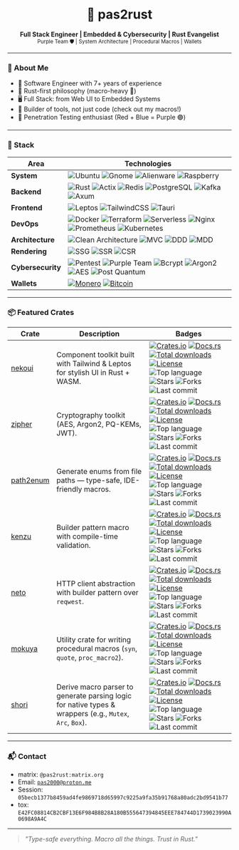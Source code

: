 <h1 align="center">🦀 pas2rust</h1>

<p align="center">
  <b>Full Stack Engineer | Embedded & Cybersecurity | Rust Evangelist</b><br>
  <sub>Purple Team 🛡 | System Architecture | Procedural Macros | Wallets</sub>
</p>

---

### 🧠 About Me

- 🔧 Software Engineer with 7+ years of experience
- 🦀 Rust-first philosophy (macro-heavy 🧬)
- 🖥 Full Stack: from Web UI to Embedded Systems
- 🧱 Builder of tools, not just code (check out my macros!)
- 🧪 Penetration Testing enthusiast (Red + Blue = Purple 🟣)

---

### 🚀 Stack

| Area                      | Technologies |
|---------------------------|--------------|
| **System**                | ![Ubuntu](https://img.shields.io/badge/Ubuntu_Linux-0088cc?style=flat&logo=ubuntu&logoColor=white) ![Gnome](https://img.shields.io/badge/Gnome-4A86CF?style=flat&logo=gnome&logoColor=white) ![Alienware](https://img.shields.io/badge/Alienware-4300f5?style=flat&logo=alienware&logoColor=white) ![Raspberry](https://img.shields.io/badge/RaspberryPi-FF0000?style=flat&logo=raspberrypi&logoColor=white)|
| **Backend**               | ![Rust](https://img.shields.io/badge/Rust-black?style=flat&logo=rust&logoColor=white) ![Actix](https://img.shields.io/badge/Actix-4B5D67?style=flat&logo=actix&logoColor=white) ![Redis](https://img.shields.io/badge/Redis-DC382D?style=flat&logo=redis&logoColor=white) ![PostgreSQL](https://img.shields.io/badge/PostgreSQL-4169E1?style=flat&logo=postgresql&logoColor=white) ![Kafka](https://img.shields.io/badge/Kafka-231F20?style=flat&logo=apachekafka) ![Axum](https://img.shields.io/badge/Axum-purple?style=flat&logo=rocket&logoColor=white) |
| **Frontend**              | ![Leptos](https://img.shields.io/badge/Leptos-DC382D?style=flat&logo=leptos&logoColor=white) ![TailwindCSS](https://img.shields.io/badge/Tailwind-38B2AC?style=flat&logo=tailwindcss&logoColor=white) ![Tauri](https://img.shields.io/badge/Tauri-EAB300?style=flat&logo=tauri&logoColor=white) |
| **DevOps**                | ![Docker](https://img.shields.io/badge/Docker-2496ED?style=flat&logo=docker&logoColor=white) ![Terraform](https://img.shields.io/badge/Terraform-7B42BC?style=flat&logo=terraform&logoColor=white) ![Serverless](https://img.shields.io/badge/Serverless-FD5750?style=flat&logo=serverless&logoColor=white) ![Nginx](https://img.shields.io/badge/Nginx-009639?style=flat&logo=nginx&logoColor=white) ![Prometheus](https://img.shields.io/badge/Prometheus-E6522C?style=flat&logo=prometheus&logoColor=white) ![Kubernetes](https://img.shields.io/badge/Kubernetes-326CE5?style=flat&logo=kubernetes&logoColor=white) |
| **Architecture**          | ![Clean Architecture](https://img.shields.io/badge/Clean_Architecture-purple?style=flat&logo=bnbchain&logoColor=white) ![MVC](https://img.shields.io/badge/MVC-purple?style=flat&logo=bnbchain&logoColor=white) ![DDD](https://img.shields.io/badge/DDD-purple?style=flat&logo=bnbchain&logoColor=white) ![MDD](https://img.shields.io/badge/MDD(Macro_Driven_Design)-purple?style=flat&logo=ebox) |
| **Rendering**             | ![SSG](https://img.shields.io/badge/SSG-purple?style=flat&logo=webpack&logoColor=white) ![SSR](https://img.shields.io/badge/SSR-purple?style=flat&logo=instructure&logoColor=white) ![CSR](https://img.shields.io/badge/CSR-purple?style=flat&logo=jetpackcompose&logoColor=white) |
| **Cybersecurity**         | ![Pentest](https://img.shields.io/badge/Pentest-black?style=flat&logo=hackaday) ![Purple Team](https://img.shields.io/badge/Purple_Team-800080?style=flat&logo=redhat) ![Bcrypt](https://img.shields.io/badge/Bcrypt-4A4A4A?style=flat&logo=keeweb&logoColor=white) ![Argon2](https://img.shields.io/badge/Argon2-darkred?style=flat&logo=keeweb&logoColor=white) ![AES](https://img.shields.io/badge/AES-orange?style=flat&logo=keeweb&logoColor=white) ![Post Quantum](https://img.shields.io/badge/Post_Quantum-red?style=flat&logo=keeweb&logoColor=white) |
| **Wallets**               | [![Monero](https://img.shields.io/badge/88NKLkhZf1nTVpaSU6vwG6dwBwb9tFVSM8Lpj3YqdL1PMt8Gm7opV7aUnMYBaAC9Y6a4kfDc3fLGoMVqeSJKNphyLpLdEvC-FF6600?style=flat&logo=monero&logoColor=white)](https://github.com/pas2rust/pas2rust/blob/main/pas-monero-donate.png) [![Bitcoin](https://img.shields.io/badge/bc1qnlayyh84e9u5pd4m9g9sf4c5zdzswvkmudmdu5-EAB300?style=flat&logo=bitcoin&logoColor=white)](https://github.com/pas2rust/pas2rust/blob/main/pas-bitcoin-donate.png) |

---
### 📦 Featured Crates

| Crate | Description | Badges |
|---|---|---|
| [nekoui](https://github.com/pas2rust/nekoui) | Component toolkit built with Tailwind & Leptos for stylish UI in Rust + WASM. | <a href="https://crates.io/crates/nekoui"><img src="https://img.shields.io/crates/v/nekoui.svg" alt="Crates.io"></a> <a href="https://docs.rs/nekoui"><img src="https://docs.rs/nekoui/badge.svg" alt="Docs.rs"></a> <a href="https://crates.io/crates/nekoui"><img src="https://img.shields.io/crates/d/nekoui.svg" alt="Total downloads"></a> <a href="https://github.com/pas2rust/nekoui/blob/main/LICENSE"><img src="https://img.shields.io/crates/l/nekoui.svg" alt="License"></a> <img src="https://img.shields.io/github/languages/top/pas2rust/nekoui?color=orange&logo=rust&style=flat&logoColor=white" alt="Top language"> <img src="https://img.shields.io/github/stars/pas2rust/nekoui?color=success&style=flat&logo=github" alt="Stars"> <img src="https://img.shields.io/github/forks/pas2rust/nekoui?color=orange&logo=github&style=flat&logoColor=white" alt="Forks"> <img src="https://img.shields.io/github/last-commit/pas2rust/nekoui?color=ff69b4&label=update&logo=git&style=flat&logoColor=white" alt="Last commit"> |
| [zipher](https://github.com/pas2rust/zipher) | Cryptography toolkit (AES, Argon2, PQ-KEMs, JWT). | <a href="https://crates.io/crates/zipher"><img src="https://img.shields.io/crates/v/zipher.svg" alt="Crates.io"></a> <a href="https://docs.rs/zipher"><img src="https://docs.rs/zipher/badge.svg" alt="Docs.rs"></a> <a href="https://crates.io/crates/zipher"><img src="https://img.shields.io/crates/d/zipher.svg" alt="Total downloads"></a> <a href="https://github.com/pas2rust/zipher/blob/main/LICENSE"><img src="https://img.shields.io/crates/l/zipher.svg" alt="License"></a> <img src="https://img.shields.io/github/languages/top/pas2rust/zipher?color=orange&logo=rust&style=flat&logoColor=white" alt="Top language"> <img src="https://img.shields.io/github/stars/pas2rust/zipher?color=success&style=flat&logo=github" alt="Stars"> <img src="https://img.shields.io/github/forks/pas2rust/zipher?color=orange&logo=github&style=flat&logoColor=white" alt="Forks"> <img src="https://img.shields.io/github/last-commit/pas2rust/zipher?color=ff69b4&label=update&logo=git&style=flat&logoColor=white" alt="Last commit"> |
| [path2enum](https://github.com/pas2rust/path2enum) | Generate enums from file paths — type-safe, IDE-friendly macros. | <a href="https://crates.io/crates/path2enum"><img src="https://img.shields.io/crates/v/path2enum.svg" alt="Crates.io"></a> <a href="https://docs.rs/path2enum"><img src="https://docs.rs/path2enum/badge.svg" alt="Docs.rs"></a> <a href="https://crates.io/crates/path2enum"><img src="https://img.shields.io/crates/d/path2enum.svg" alt="Total downloads"></a> <a href="https://github.com/pas2rust/path2enum/blob/main/LICENSE"><img src="https://img.shields.io/crates/l/path2enum.svg" alt="License"></a> <img src="https://img.shields.io/github/languages/top/pas2rust/path2enum?color=orange&logo=rust&style=flat&logoColor=white" alt="Top language"> <img src="https://img.shields.io/github/stars/pas2rust/path2enum?color=success&style=flat&logo=github" alt="Stars"> <img src="https://img.shields.io/github/forks/pas2rust/path2enum?color=orange&logo=github&style=flat&logoColor=white" alt="Forks"> <img src="https://img.shields.io/github/last-commit/pas2rust/path2enum?color=ff69b4&label=update&logo=git&style=flat&logoColor=white" alt="Last commit"> |
| [kenzu](https://github.com/pas2rust/kenzu) | Builder pattern macro with compile-time validation. | <a href="https://crates.io/crates/kenzu"><img src="https://img.shields.io/crates/v/kenzu.svg" alt="Crates.io"></a> <a href="https://docs.rs/kenzu"><img src="https://docs.rs/kenzu/badge.svg" alt="Docs.rs"></a> <a href="https://crates.io/crates/kenzu"><img src="https://img.shields.io/crates/d/kenzu.svg" alt="Total downloads"></a> <a href="https://github.com/pas2rust/kenzu/blob/main/LICENSE"><img src="https://img.shields.io/crates/l/kenzu.svg" alt="License"></a> <img src="https://img.shields.io/github/languages/top/pas2rust/kenzu?color=orange&logo=rust&style=flat&logoColor=white" alt="Top language"> <img src="https://img.shields.io/github/stars/pas2rust/kenzu?color=success&style=flat&logo=github" alt="Stars"> <img src="https://img.shields.io/github/forks/pas2rust/kenzu?color=orange&logo=github&style=flat&logoColor=white" alt="Forks"> <img src="https://img.shields.io/github/last-commit/pas2rust/kenzu?color=ff69b4&label=update&logo=git&style=flat&logoColor=white" alt="Last commit"> |
| [neto](https://github.com/pas2rust/neto) | HTTP client abstraction with builder pattern over `reqwest`. | <a href="https://crates.io/crates/neto"><img src="https://img.shields.io/crates/v/neto.svg" alt="Crates.io"></a> <a href="https://docs.rs/neto"><img src="https://docs.rs/neto/badge.svg" alt="Docs.rs"></a> <a href="https://crates.io/crates/neto"><img src="https://img.shields.io/crates/d/neto.svg" alt="Total downloads"></a> <a href="https://github.com/pas2rust/neto/blob/main/LICENSE"><img src="https://img.shields.io/crates/l/neto.svg" alt="License"></a> <img src="https://img.shields.io/github/languages/top/pas2rust/neto?color=orange&logo=rust&style=flat&logoColor=white" alt="Top language"> <img src="https://img.shields.io/github/stars/pas2rust/neto?color=success&style=flat&logo=github" alt="Stars"> <img src="https://img.shields.io/github/forks/pas2rust/neto?color=orange&logo=github&style=flat&logoColor=white" alt="Forks"> <img src="https://img.shields.io/github/last-commit/pas2rust/neto?color=ff69b4&label=update&logo=git&style=flat&logoColor=white" alt="Last commit"> |
| [mokuya](https://github.com/pas2rust/mokuya) | Utility crate for writing procedural macros (`syn`, `quote`, `proc_macro2`). | <a href="https://crates.io/crates/mokuya"><img src="https://img.shields.io/crates/v/mokuya.svg" alt="Crates.io"></a> <a href="https://docs.rs/mokuya"><img src="https://docs.rs/mokuya/badge.svg" alt="Docs.rs"></a> <a href="https://crates.io/crates/mokuya"><img src="https://img.shields.io/crates/d/mokuya.svg" alt="Total downloads"></a> <a href="https://github.com/pas2rust/mokuya/blob/main/LICENSE"><img src="https://img.shields.io/crates/l/mokuya.svg" alt="License"></a> <img src="https://img.shields.io/github/languages/top/pas2rust/mokuya?color=orange&logo=rust&style=flat&logoColor=white" alt="Top language"> <img src="https://img.shields.io/github/stars/pas2rust/mokuya?color=success&style=flat&logo=github" alt="Stars"> <img src="https://img.shields.io/github/forks/pas2rust/mokuya?color=orange&logo=github&style=flat&logoColor=white" alt="Forks"> <img src="https://img.shields.io/github/last-commit/pas2rust/mokuya?color=ff69b4&label=update&logo=git&style=flat&logoColor=white" alt="Last commit"> |
| [shori](https://github.com/pas2rust/shori) | Derive macro parser to generate parsing logic for native types & wrappers (e.g., `Mutex`, `Arc`, `Box`). | <a href="https://crates.io/crates/shori"><img src="https://img.shields.io/crates/v/shori.svg" alt="Crates.io"></a> <a href="https://docs.rs/shori"><img src="https://docs.rs/shori/badge.svg" alt="Docs.rs"></a> <a href="https://crates.io/crates/shori"><img src="https://img.shields.io/crates/d/shori.svg" alt="Total downloads"></a> <a href="https://github.com/pas2rust/shori/blob/main/LICENSE"><img src="https://img.shields.io/crates/l/shori.svg" alt="License"></a> <img src="https://img.shields.io/github/languages/top/pas2rust/shori?color=orange&logo=rust&style=flat&logoColor=white" alt="Top language"> <img src="https://img.shields.io/github/stars/pas2rust/shori?color=success&style=flat&logo=github" alt="Stars"> <img src="https://img.shields.io/github/forks/pas2rust/shori?color=orange&logo=github&style=flat&logoColor=white" alt="Forks"> <img src="https://img.shields.io/github/last-commit/pas2rust/shori?color=ff69b4&label=update&logo=git&style=flat&logoColor=white" alt="Last commit"> |

---

### 📬 Contact

- matrix: `@pas2rust:matrix.org`
- Email: [`pas2000@proton.me`](mailto:pas2000@proton.me)
- Session: `05becb1377b8459ad4fe9869718d65997c9225a9fa35b91768a80adc2bd9541b77`
- tox: `E42FC08814CB2CBF13E6F984B8B28A180B555647394845EEE784744D1739023990A0698A9A4C`
---

> *"Type-safe everything. Macro all the things. Trust in Rust."*

